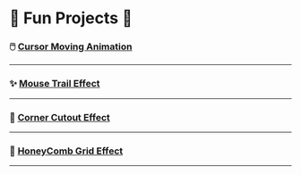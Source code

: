 # 🌟 Fun Projects 🌟

### 🖱️ [**Cursor Moving Animation**](https://funprojects01.onrender.com)

---

### ✨ [**Mouse Trail Effect**](https://funprojects02.onrender.com)

---

### 🔲 [**Corner Cutout Effect**](https://funprojects03.onrender.com)

---

### 🔲 [**HoneyComb Grid Effect**](https://funprojects04.onrender.com)

---

